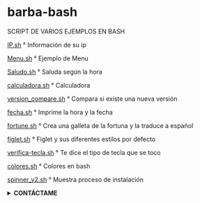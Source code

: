 # barba-bash
SCRIPT DE VARIOS EJEMPLOS EN BASH 

[IP.sh](IP.sh) ° Información de su ip


[Menu.sh](Menu.sh) ° Ejemplo de Menu


[Saludo.sh](Saludo.sh) ° Saluda según la hora 


[calculadora.sh](calculadora.sh) ° Calculadora


[version_compare.sh](version_compare.sh) ° Compara si existe una nueva versión


[fecha.sh](fecha.sh) ° Imprime la hora y la fecha


[fortune.sh](fortune.sh) ° Crea una galleta de la fortuna y la traduce a español


[figlet.sh](figlet.sh) ° Figlet y sus diferentes estilos por defecto


[verifica-tecla.sh](verifica-tecla.sh) ° Te dice el tipo de tecla que se toco


[colores.sh](colores.sh) ° Colores en bash


[spinner_v2.sh](spinner_v2.sh) ° Muestra proceso de instalación 


<details>
  <summary><b>CONTÁCTAME</b></summary><br>

  - <a href="https://www.facebook.com/jorgeolegario.barbamacias.1"/><img alt="Rizky Facebook" align="left" width="22px" src="https://cdn.jsdelivr.net/npm/simple-icons@v3/icons/facebook.svg" /><b>Agregar</b></a><br>
  - <a href="https://t.me/Jorgebarba"/><img alt="JORGE BARBA" align="left" width="22px" src="https://cdn.jsdelivr.net/npm/simple-icons@v3/icons/telegram.svg" /><b>Telegram</b></a><br>
  - <a href="https://youtube.com/c/JorgeBarba99"/><img alt="JORGE BARBA" align="left" width="22px" src="https://cdn.jsdelivr.net/npm/simple-icons@v3/icons/youtube.svg" /><b>Youtube</b></a><br>
  </p>
</details>
